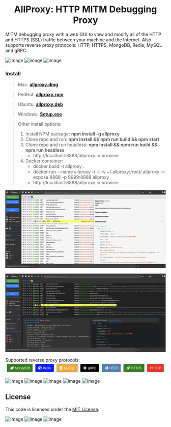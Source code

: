 <h1 align="center" style="border-bottom: none;">AllProxy: HTTP MITM Debugging Proxy</h1>

MITM debugging proxy with a web GUI to view and modify all of the HTTP and HTTPS (SSL) traffic between your machine and the Internet.  Also supports reverse proxy protocols: HTTP, HTTPS, MongoDB, Redis, MySQL and gRPC.

![image](https://img.shields.io/badge/mac%20os-000000?style=for-the-badge&logo=apple&logoColor=white)
![image](https://img.shields.io/badge/Linux-FCC624?style=for-the-badge&logo=linux&logoColor=black)
![image](https://img.shields.io/badge/Windows-0078D6?style=for-the-badge&logo=windows&logoColor=white)

### Install

> Mac: **[allproxy.dmg](https://github.com/allproxy/allproxy/releases/download/v3.32.0/allproxy-3.32.1-x64.dmg)**

> RedHat: **[allproxy.rpm](https://github.com/allproxy/allproxy/releases/download/v3.32.0/allproxy-3.32.1-1.x86_64.rpm)**

> Ubuntu: **[allproxy.deb](https://github.com/allproxy/allproxy/releases/download/v3.32.0/allproxy_3.32.1_amd64.deb)**

> Windows: **[Setup.exe](https://github.com/allproxy/allproxy/releases/download/v3.32.0/allproxy-3.32.1.Setup.exe)**

> Other install options:
> 1. Install NPM package: **npm install -g allproxy**
> 2. Clone repo and run: **npm install && npm run build && npm start**
> 3. Clone repo and run headless: **npm install && npm run build && npm run headless**
>    * http://localhost:8888/allproxy in browser
> 3. Docker container:
>    * docker build -t allproxy .
>    * docker run --name allproxy -i -t -v ~/.allproxy:/root/.allproxy —expose 8888 -p 9999:8888  allproxy
>    * http://localhost:8888/allproxy in browser

![Alt text](image-2.png)

![Alt text](image-1.png)

Supported reverse proxy protocols:
![Alt text](image.png)

![image](https://img.shields.io/badge/HTML-239120?style=for-the-badge&logo=html5&logoColor=white)
![image](https://img.shields.io/badge/MySQL-005C84?style=for-the-badge&logo=mysql&logoColor=white)
![image](https://img.shields.io/badge/MariaDB-003545?style=for-the-badge&logo=mariadb&logoColor=white)
![image](https://img.shields.io/badge/MongoDB-4EA94B?style=for-the-badge&logo=mongodb&logoColor=white)
![image](https://img.shields.io/badge/redis-%23DD0031.svg?&style=for-the-badge&logo=redis&logoColor=white)

## License

This code is licensed under the [MIT License](https://opensource.org/licenses/MIT).

![image](https://img.shields.io/badge/TypeScript-007ACC?style=for-the-badge&logo=typescript&logoColor=white) ![image](	https://img.shields.io/badge/React-20232A?style=for-the-badge&logo=react&logoColor=61DAFB) ![image](https://img.shields.io/badge/Node.js-43853D?style=for-the-badge&logo=node.js&logoColor=white)
